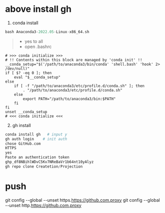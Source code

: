 # above install gh

1. conda install 
```python
bash Anaconda3-2022.05-Linux-x86_64.sh
```
> * yes to all
> * open .bashrc
```
# >>> conda initialize >>>
# !! Contents within this block are managed by 'conda init' !!
__conda_setup="$('/path/to/anaconda3/bin/conda' 'shell.bash' 'hook' 2> /dev/null)"
if [ $? -eq 0 ]; then
    eval "$__conda_setup"
else
    if [ -f "/path/to/anaconda3/etc/profile.d/conda.sh" ]; then
        . "/path/to/anaconda3/etc/profile.d/conda.sh"
    else
        export PATH="/path/to/anaconda3/bin:$PATH"
    fi
fi
unset __conda_setup
# <<< conda initialize <<<

```
2. gh install

```python
conda install gh   # input y 
gh auth login    # init auth
chose GitHub.com
HTTPS
yes
Paste an authentication token
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
gh repo clone Createtion/Projection
```



# push
git config --global  --unset https.https://github.com.proxy 
git config --global  --unset http.https://github.com.proxy 

